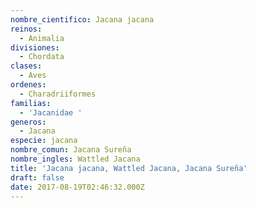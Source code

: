 ```yaml
---
nombre_cientifico: Jacana jacana
reinos:
  - Animalia
divisiones:
  - Chordata
clases:
  - Aves
ordenes:
  - Charadriiformes
familias:
  - 'Jacanidae '
generos:
  - Jacana
especie: jacana
nombre_comun: Jacana Sureña
nombre_ingles: Wattled Jacana
title: 'Jacana jacana, Wattled Jacana, Jacana Sureña'
draft: false
date: 2017-08-19T02:46:32.000Z
---
```


